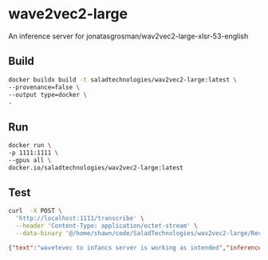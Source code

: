 # wave2vec2-large
An inference server for jonatasgrosman/wav2vec2-large-xlsr-53-english

## Build

```bash
docker buildx build -t saladtechnologies/wav2vec2-large:latest \
--provenance=false \
--output type=docker \
.
```

## Run

```bash
docker run \
-p 1111:1111 \
--gpus all \
docker.io/saladtechnologies/wav2vec2-large:latest
```

## Test

```bash
curl  -X POST \
  'http://localhost:1111/transcribe' \
  --header 'Content-Type: application/octet-stream' \
  --data-binary '@/home/shawn/code/SaladTechnologies/wav2vec2-large/Recording.mp3'
```

```json
{"text":"wavetevec to infancs server is working as intended","inference_time":0.18015432398533449}
```